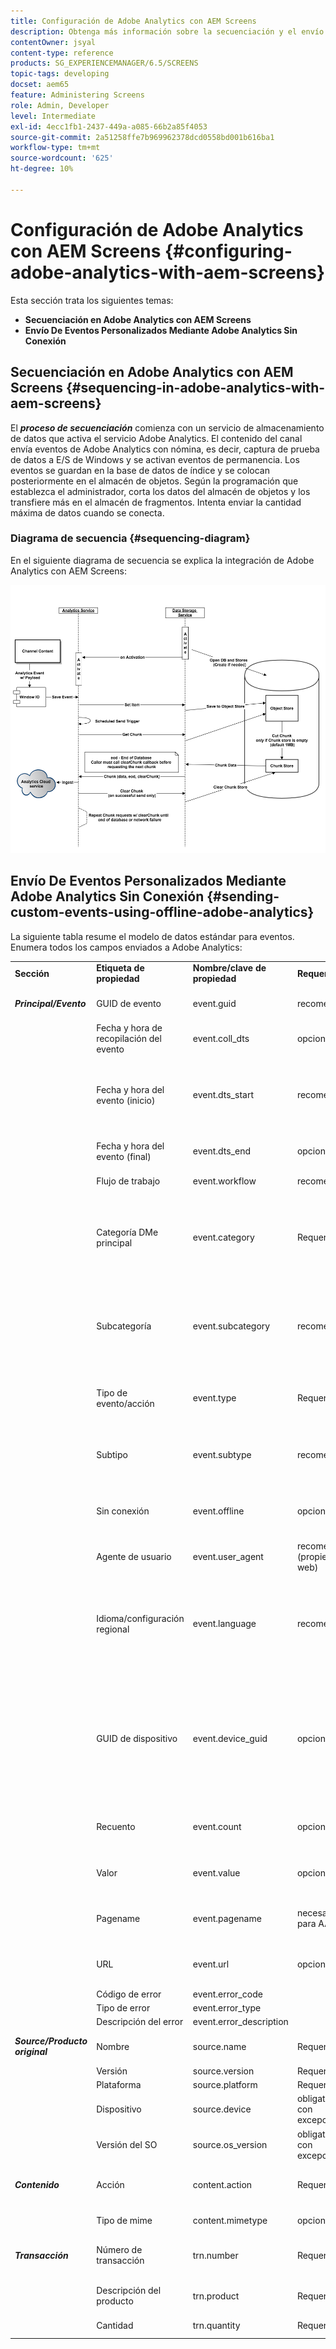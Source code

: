 ```yaml
---
title: Configuración de Adobe Analytics con AEM Screens
description: Obtenga más información sobre la secuenciación y el envío de eventos personalizados mediante Adobe Analytics sin conexión.
contentOwner: jsyal
content-type: reference
products: SG_EXPERIENCEMANAGER/6.5/SCREENS
topic-tags: developing
docset: aem65
feature: Administering Screens
role: Admin, Developer
level: Intermediate
exl-id: 4ecc1fb1-2437-449a-a085-66b2a85f4053
source-git-commit: 2a51258ffe7b969962378dcd0558bd001b616ba1
workflow-type: tm+mt
source-wordcount: '625'
ht-degree: 10%

---
```


# Configuración de Adobe Analytics con AEM Screens {#configuring-adobe-analytics-with-aem-screens}

<!-- OBSOLETE NOTE>
>[!CAUTION]
>
>This AEM Screens functionality is only available if you have installed AEM 6.4.2 Feature Pack 2 and AEM 6.3.3 Feature Pack 4.
>
>To get access to either of these Feature Packs, contact Adobe Support and request access. When you have permissions, download it from Package Share. -->

Esta sección trata los siguientes temas:

* **Secuenciación en Adobe Analytics con AEM Screens**
* **Envío De Eventos Personalizados Mediante Adobe Analytics Sin Conexión**

## Secuenciación en Adobe Analytics con AEM Screens {#sequencing-in-adobe-analytics-with-aem-screens}

El ***proceso de secuenciación*** comienza con un servicio de almacenamiento de datos que activa el servicio Adobe Analytics. El contenido del canal envía eventos de Adobe Analytics con nómina, es decir, captura de prueba de datos a E/S de Windows y se activan eventos de permanencia. Los eventos se guardan en la base de datos de índice y se colocan posteriormente en el almacén de objetos. Según la programación que establezca el administrador, corta los datos del almacén de objetos y los transfiere más en el almacén de fragmentos. Intenta enviar la cantidad máxima de datos cuando se conecta.

### Diagrama de secuencia {#sequencing-diagram}

En el siguiente diagrama de secuencia se explica la integración de Adobe Analytics con AEM Screens:

![análisis_fragmentado](assets/analytics_chunking.png)

## Envío De Eventos Personalizados Mediante Adobe Analytics Sin Conexión {#sending-custom-events-using-offline-adobe-analytics}

La siguiente tabla resume el modelo de datos estándar para eventos. Enumera todos los campos enviados a Adobe Analytics:

<table>
 <tbody>
  <tr>
   <td><strong>Sección</strong></td> 
   <td><strong>Etiqueta de propiedad</strong></td> 
   <td><strong>Nombre/clave de propiedad</strong></td> 
   <td><strong>Requerido</strong></td> 
   <td><strong>Tipo de datos</strong></td> 
   <td><strong>Tipo de propiedad</strong><br /> </td> 
   <td><strong>Descripción</strong></td> 
  </tr>
  <tr>
   <td><strong><em>Principal/Evento</em></strong></td> 
   <td>GUID de evento</td> 
   <td>event.guid</td> 
   <td>recomendado</td> 
   <td>cadena</td> 
   <td>UUID</td> 
   <td>ID único que identifica una instancia de evento</td> 
  </tr>
  <tr>
   <td> </td> 
   <td>Fecha y hora de recopilación del evento</td> 
   <td>event.coll_dts</td> 
   <td>opcional</td> 
   <td>cadena</td> 
   <td>timestamp - UTC</td> 
   <td>Fecha y hora de recopilación</td> 
  </tr>
  <tr>
   <td> </td> 
   <td>Fecha y hora del evento (inicio)</td> 
   <td>event.dts_start</td> 
   <td>recomendado</td> 
   <td>cadena</td> 
   <td>timestamp - UTC</td> 
   <td>Hora de inicio del evento, si no se ha especificado esta hora, el servidor asume la hora del evento como la hora en que se recibió.</td> 
  </tr>
  <tr>
   <td> </td> 
   <td>Fecha y hora del evento (final)</td> 
   <td>event.dts_end</td> 
   <td>opcional</td> 
   <td>cadena</td> 
   <td>timestamp - UTC</td> 
   <td>Fecha y hora de finalización del evento</td> 
  </tr>
  <tr>
   <td> </td> 
   <td>Flujo de trabajo</td> 
   <td>event.workflow</td> 
   <td>recomendado</td> 
   <td>cadena</td> 
   <td> </td> 
   <td>Nombre del flujo de trabajo (Screens)</td> 
  </tr>
  <tr>
   <td> </td> 
   <td>Categoría DMe principal</td> 
   <td>event.category</td> 
   <td>Requerido</td> 
   <td>cadena</td> 
   <td> </td> 
   <td>Categoría principal (ESCRITORIO, MÓVIL, WEB, PROCESO, SDK, SERVICIO, ECOSISTEMA): agrupación de tipos de eventos: <strong>Se envió el reproductor</strong></td> 
  </tr>
  <tr>
   <td> </td> 
   <td>Subcategoría</td> 
   <td>event.subcategory</td> 
   <td>recomendado</td> 
   <td>cadena</td> 
   <td> </td> 
   <td>Subcategoría: sección de un flujo de trabajo o área de una pantalla, etc. (Archivos recientes, archivos CC, creaciones móviles, etc.).</td> 
  </tr>
  <tr>
   <td> </td> 
   <td>Tipo de evento/acción</td> 
   <td>event.type</td> 
   <td>Requerido</td> 
   <td>cadena</td> 
   <td> </td> 
   <td>Tipo de evento (procesar, hacer clic, pellizcar, zoom): acción del usuario principal</td> 
  </tr>
  <tr>
   <td> </td> 
   <td>Subtipo</td> 
   <td>event.subtype</td> 
   <td>recomendado</td> 
   <td>cadena</td> 
   <td> </td> 
   <td>Subtipo de evento (crear, actualizar, eliminar, publicar, etc.): más detalles de la acción del usuario</td> 
  </tr>
  <tr>
   <td> </td> 
   <td>Sin conexión</td> 
   <td>event.offline</td> 
   <td>opcional</td> 
   <td>booleano</td> 
   <td> </td> 
   <td>El evento se generó mientras la acción estaba sin conexión/en línea (verdadero/falso)</td> 
  </tr>
  <tr>
   <td> </td> 
   <td>Agente de usuario</td> 
   <td>event.user_agent</td> 
   <td>recomendado (propiedades web)</td> 
   <td>cadena</td> 
   <td> </td> 
   <td>Agente de usuario</td> 
  </tr>
  <tr>
   <td> </td> 
   <td>Idioma/configuración regional</td> 
   <td>event.language</td> 
   <td>recomendado</td> 
   <td>cadena</td> 
   <td> </td> 
   <td>La configuración regional del usuario es una cadena basada en las convenciones de etiquetado de idiomas de RFC 3066 (por ejemplo, en-US, fr-FR o es-ES)</td> 
  </tr>
  <tr>
   <td> </td> 
   <td>GUID de dispositivo</td> 
   <td>event.device_guid</td> 
   <td>opcional</td> 
   <td>cadena<br /> </td> 
   <td>UUID</td> 
   <td>Identifica el GUID del dispositivo (por ejemplo, ID de equipo o hash de dirección IP + máscara de subred + ID de red + agente de usuario): aquí se envía el nombre de usuario del reproductor generado en el momento del registro.</td> 
  </tr>
  <tr>
   <td> </td> 
   <td>Recuento</td> 
   <td>event.count</td> 
   <td>opcional</td> 
   <td>número</td> 
   <td> </td> 
   <td>Número de veces que se ha producido el evento: la duración del vídeo se envía</td> 
  </tr>
  <tr>
   <td> </td> 
   <td>Valor</td> 
   <td>event.value</td> 
   <td>opcional</td> 
   <td>cadena</td> 
   <td> </td> 
   <td>Valor del evento (por ejemplo, configuración activada/desactivada)</td> 
  </tr>
  <tr>
   <td> </td> 
   <td>Pagename</td> 
   <td>event.pagename</td> 
   <td>necesario para AA</td> 
   <td>cadena</td> 
   <td> </td> 
   <td>Compatibilidad de Adobe Analytics con Nombre de página personalizado</td> 
  </tr>
  <tr>
   <td> </td> 
   <td>URL</td> 
   <td>event.url</td> 
   <td>opcional</td> 
   <td>cadena</td> 
   <td> </td> 
   <td>URL de la propiedad web o del esquema móvil: debe incluir una URL completa</td> 
  </tr>
  <tr>
   <td> </td> 
   <td>Código de error</td> 
   <td>event.error_code</td> 
   <td> </td> 
   <td>cadena</td> 
   <td> </td> 
   <td>Código de error</td> 
  </tr>
  <tr>
   <td> </td> 
   <td>Tipo de error</td> 
   <td>event.error_type</td> 
   <td> </td> 
   <td>cadena</td> 
   <td> </td> 
   <td>Tipo de error</td> 
  </tr>
  <tr>
   <td> </td> 
   <td>Descripción del error</td> 
   <td>event.error_description</td> 
   <td> </td> 
   <td>cadena</td> 
   <td> </td> 
   <td>Descripción del error <br /> </td> 
  </tr>
  <tr>
   <td><strong><em>Source/Producto original</em></strong></td> 
   <td>Nombre</td> 
   <td>source.name</td> 
   <td>Requerido</td> 
   <td>cadena</td> 
   <td> </td> 
   <td>Nombre de la aplicación (AEM Screens)</td> 
  </tr>
  <tr>
   <td> </td> 
   <td>Versión</td> 
   <td>source.version</td> 
   <td>Requerido</td> 
   <td>cadena</td> 
   <td> </td> 
   <td>Versión de firmware</td> 
  </tr>
  <tr>
   <td> </td> 
   <td>Plataforma</td> 
   <td>source.platform</td> 
   <td>Requerido</td> 
   <td>cadena</td> 
   <td> </td> 
   <td>navigator.platform</td> 
  </tr>
  <tr>
   <td> </td> 
   <td>Dispositivo</td> 
   <td>source.device</td> 
   <td>obligatorio con excepciones</td> 
   <td>cadena</td> 
   <td> </td> 
   <td>Nombre del reproductor</td> 
  </tr>
  <tr>
   <td> </td> 
   <td>Versión del SO</td> 
   <td>source.os_version</td> 
   <td>obligatorio con excepciones</td> 
   <td>cadena</td> 
   <td> </td> 
   <td>Versión de O/S</td> 
  </tr>
  <tr>
   <td><strong><em>Contenido</em></strong></td> 
   <td>Acción</td> 
   <td>content.action</td> 
   <td>Requerido</td> 
   <td>cadena</td> 
   <td> </td> 
   <td>La dirección URL del recurso, incluida la representación reproducida</td> 
  </tr>
  <tr>
   <td> </td> 
   <td>Tipo de mime</td> 
   <td>content.mimetype</td> 
   <td>opcional</td> 
   <td>cadena</td> 
   <td> </td> 
   <td>Tipo MIME del contenido</td> 
  </tr>
  <tr>
   <td><strong><em>Transacción</em></strong></td> 
   <td>Número de transacción</td> 
   <td>trn.number</td> 
   <td>Requerido</td> 
   <td>cadena</td> 
   <td>UUID</td> 
   <td>ID único que se adhiere preferiblemente a UUID v4</td> 
  </tr>
  <tr>
   <td> </td> 
   <td>Descripción del producto</td> 
   <td>trn.product</td> 
   <td>Requerido</td> 
   <td>cadena</td> 
   <td> </td> 
   <td>La URL del recurso (excluida la representación)</td> 
  </tr>
  <tr>
   <td> </td> 
   <td>Cantidad</td> 
   <td>trn.quantity</td> 
   <td>Requerido</td> 
   <td>cadena</td> 
   <td> </td> 
   <td>La duración de la reproducción</td> 
  </tr>
 </tbody>
</table>
